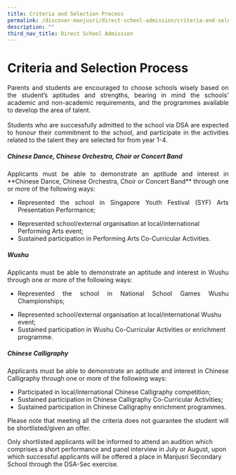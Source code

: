 ```yaml
---
title: Criteria and Selection Process
permalink: /discover-manjusri/direct-school-admission/criteria-and-selection-process/
description: ""
third_nav_title: Direct School Admission
---
```

# **Criteria and Selection Process**

<p style="text-align: justify;"> Parents and students are encouraged to choose schools wisely based on the student’s aptitudes and strengths, bearing in mind the schools’ academic and non-academic requirements, and the programmes available to develop the area of talent.<br><br>Students who are successfully admitted to the school via DSA are expected to honour their commitment to the school, and participate in the activities related to the talent they are selected for from year 1-4.</p>

##### **Chinese Dance, Chinese Orchestra, Choir or Concert Band**  

<p style="text-align: justify;">Applicants must be able to demonstrate an aptitude and interest in **Chinese Dance, Chinese Orchestra, Choir or Concert Band** through one or more of the following ways:  </p>

* <p style="text-align: justify;"> Represented the school in Singapore Youth Festival (SYF) Arts Presentation Performance;
* Represented school/external organisation at local/international Performing Arts event;
* Sustained participation in Performing Arts Co-Curricular Activities. </p>
  
##### **Wushu**  

<p style="text-align: justify;">Applicants must be able to demonstrate an aptitude and interest in Wushu through one or more of the following ways:
 </p>

* <p style="text-align: justify;"> Represented the school in National School Games Wushu Championships;
* Represented school/external organisation at local/international Wushu event;
* Sustained participation in Wushu Co-Curricular Activities or enrichment programme.</p>

##### **Chinese Calligraphy**  

<p style="text-align: justify;">Applicants must be able to demonstrate an aptitude and interest in Chinese Calligraphy through one or more of the following ways:</p>

* Participated in local/international Chinese Calligraphy competition;
* Sustained participation in Chinese Calligraphy Co-Curricular Activities;
* Sustained participation in Chinese Calligraphy enrichment programmes.

<p style="text-align: justify;">Please note that meeting all the criteria does not guarantee the student will be shortlisted/given an offer.

Only shortlisted applicants will be informed to attend an audition which comprises a short performance and panel interview in July or August, upon which successful applicants will be offered a place in Manjusri Secondary School through the DSA-Sec exercise.</p>



<p style="text-align: justify;"></p>